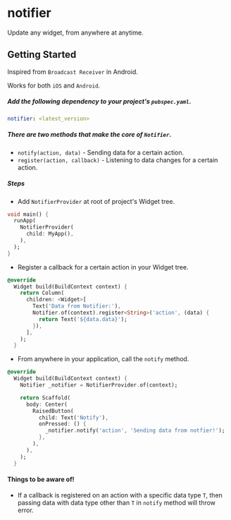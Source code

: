 # notifier

Update any widget, from anywhere at anytime.

## Getting Started

Inspired from `Broadcast Receiver` in Android.

Works for both `iOS` and `Android`.

##### Add the following dependency to your project's `pubspec.yaml`.

```yaml
notifier: <latest_version>
```

##### There are two methods that make the core of `Notifier`.
* `notify(action, data)` - Sending data for a certain action.
* `register(action, callback)` - Listening to data changes for a certain action.

##### Steps

* Add `NotifierProvider` at root of project's Widget tree. 

```dart
void main() {
  runApp(
    NotifierProvider(
      child: MyApp(),
    ),
  );
}
```

* Register a callback for a certain action in your Widget tree.

```dart
@override
  Widget build(BuildContext context) {
    return Column(
      children: <Widget>[
        Text('Data from Notifier:'),
        Notifier.of(context).register<String>('action', (data) {
          return Text('${data.data}');
        }),
      ],
    );
  }
```

* From anywhere in your application, call the `notify` method.

```dart
@override
  Widget build(BuildContext context) {
    Notifier _notifier = NotifierProvider.of(context);

    return Scaffold(
      body: Center(
        RaisedButton(
          child: Text('Notify'),
          onPressed: () {
            _notifier.notify('action', 'Sending data from notfier!');
          },
        ),
      ),
    );
  }
```

#### Things to be aware of!
* If a callback is registered on an action with a specific data type `T`, then passing data with data type other than `T` in `notify` method will throw error.
